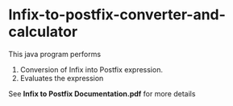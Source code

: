 # Infix-to-postfix-converter-and-calculator

This java program performs 
1. Conversion of Infix into Postfix expression.
2. Evaluates the expression

See **Infix to Postfix Documentation.pdf** for more details
